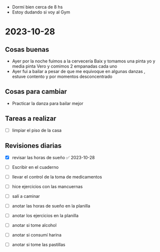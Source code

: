 - Dormí bien cerca de 8 hs 
- Estoy dudando si voy al Gym

# 2023-10-28
## Cosas buenas
- Ayer por la noche fuimos a la cervecería Baix y tomamos una pinta yo y media pinta Vero y comimos 2 empanadas cada uno 
- Ayer fui a bailar a pesar de que me equivoque en algunas danzas , estuve contento y por momentos desconcentrado


## Cosas para cambiar 
- Practicar la danza para bailar mejor


## Tareas a realizar 
- [ ] limpiar el piso de la casa 


## Revisiones diarias
- [x] revisar las horas de sueño ✅ 2023-10-28
- [ ] Escribir en el cuaderno
- [ ] llevar el control de la toma de medicamentos
- [ ] hice ejercicios con las mancuernas 
- [ ] salí a caminar 
- [ ]  anotar las horas de sueño en la planilla
- [ ] anotar los ejercicios  en la planilla 
- [ ] anotar si tome alcohol 
- [ ] anotar si consumí harina 
- [ ] anotar si tome las pastillas 

